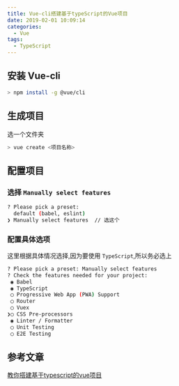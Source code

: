 ```yaml
---
title: Vue-cli搭建基于typeScript的Vue项目
date: 2019-02-01 10:09:14
categories: 
  - Vue
tags: 
  - TypeScript
---
```

## 安装 Vue-cli
```bash
> npm install -g @vue/cli
```

## 生成项目
选一个文件夹
```bash
> vue create <项目名称>
```

## 配置项目
### 选择 `Manually select features`
```bash
? Please pick a preset: 
  default (babel, eslint) 
❯ Manually select features  // 选这个
```
### 配置具体选项
这里根据具体情况选择,因为要使用 `TypeScript`,所以务必选上
```bash
? Please pick a preset: Manually select features
? Check the features needed for your project: 
 ◉ Babel
 ◉ TypeScript
 ◯ Progressive Web App (PWA) Support
 ◯ Router
 ◯ Vuex
❯◯ CSS Pre-processors
 ◉ Linter / Formatter
 ◯ Unit Testing
 ◯ E2E Testing
```

## 参考文章
[教你搭建基于typescript的vue项目](https://juejin.im/post/5ba75b355188255c5e66e4d3)



